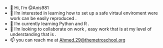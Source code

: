 - 👋 Hi, I’m @Anis981
- 👀 I’m interested in learning how to set up a safe virtaul enviroment were work can be easily reproduced .
- 🌱 I’m currently learning  Python and R .
- 💞️ I’m looking to collaborate on work , easy work that is at my level of understanding that is .
- 📫 you can reach me at Ahmed.29@themetroschool.org

<!---
Anis981/Anis981 is a ✨ special ✨ repository because its `README.md` (this file) appears on your GitHub profile.
You can click the Preview link to take a look at your changes.
--->
